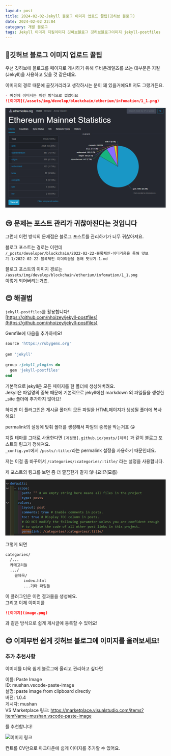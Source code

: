 ```yaml
---
layout: post
title: 2024-02-02-Jekyll 블로그 이미지 업로드 꿀팁(깃허브 블로그)
date: 2024-02-02 22:04
category: 개발 블로그
tags: Jekyll 이미지 지킬이미지 깃허브블로그 깃허브블로그이미지 jekyll-postfiles
---
```


## 🧐깃허브 블로그 이미지 업로드 꿀팁

우선 깃허브에 블로그를 페이지로 게시하기 위해 루비온레일즈를 쓰는 대부분은 지킬(Jekyll)을 사용하고 있을 것 같은데요. 

이미지의 경로 때문에 골칫거리라고 생각하시는 분이 꽤 있을거에요!! 저도 그랬거든요.  


```markdown
- 예전에 이미지는 이런 방식으로 썼었어요
![이미지](/assets/img/develop/blockchain/etherium/infomation/1_1.png)
```
![이미지](/assets/img/develop/blockchain/etherium/infomation/1_1.png)

## 😢 문제는 포스트 관리가 귀찮아진다는 것입니다

그런데 이런 방식의 문제점은 블로그 포스트를 관리하기가 너무 귀찮아져요.

블로그 포스트는 경로는 이런데  
`/_posts/developer/blockchain/2022-02-22-블록체인-이더리움을 통해 맛보기-1/2022-02-22-블록체인-이더리움을 통해 맛보기-1.md`

블로그 포스트의 이미지 경로는
`/assets/img/develop/blockchain/etherium/infomation/1_1.png`  
이렇게 되어버리는거죠.

## 😍 해결법

`jekyll-postfiles`를 활용합니다!  
[https://github.com/nhoizey/jekyll-postfiles](https://github.com/nhoizey/jekyll-postfiles)

Gemfile에 다음을 추가하세요!

```ruby
source 'https://rubygems.org'

gem 'jekyll'

group :jekyll_plugins do
  gem 'jekyll-postfiles'
end
```


기본적으로 jekyll은 모든 페이지를 한 폴더에 생성해버려요.  
Jekyll은 파일명의 중복 때문에 기본적으로 jekyll에선 markdown 외 파일들을 생성한 _site 폴더에 추가하지 않아요!  

하지만 이 플러그인은 게시글 폴더의 모든 파일을 HTML페이지가 생성될 폴더에 복사해요!  

permalink의 설정에 맞춰 폴더를 생성해서 파일의 중복을 막는거죠 😘

지킬 테마를 그대로 사용한다면 `[계정명].github.io/posts/[제목]` 과 같이 블로그 포스트의 링크가 정해져요.  
`_config.yml`에서 `/posts/:title/`라는 permalink 설정을 사용하기 때문인데요.

저는 이걸 좀 바꾸어서 `/categories/:categories/:title/` 라는 설정을 사용합니다. 

제 포스트의 링크를 보면 좀 더 깔끔한거 같지 않나요!!?(모름)

![영구링크](image.png)  

그렇게 되면 

```
categories/
  /...
  카테고리들
  .../
    글제목/
        index.html
        ...기타 파일들
```
이 플러그인은 이런 결과물을 생성해요.  
그리고 이제 이미지를  
```markdown
![이미지](image.png)  
```
과 같은 방식으로 쉽게 게시글에 등록할 수 있어요!

## 😊 이제부턴 쉽게 깃허브 블로그에 이미지를 올려보세요!

### 추가 추천사항

이미지를 더욱 쉽게 블로그에 올리고 관리하고 싶다면 

이름: Paste Image  
ID: mushan.vscode-paste-image  
설명: paste image from clipboard directly  
버전: 1.0.4  
게시자: mushan  
VS Marketplace 링크: https://marketplace.visualstudio.com/items?itemName=mushan.vscode-paste-image

를 추천합니다!

![이미지 링크](https://raw.githubusercontent.com/mushanshitiancai/vscode-paste-image/master/res/vscode-paste-image.gif)

컨트롤 CV만으로 마크다운에 쉽게 이미지를 추가할 수 있어요.